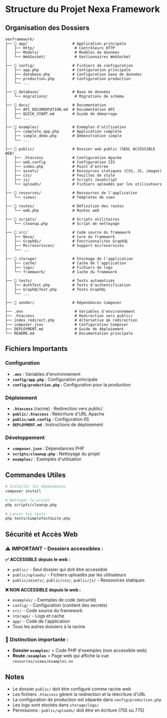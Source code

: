 # Structure du Projet Nexa Framework

## Organisation des Dossiers

```
nexframework/
├── 📁 app/                    # Application principale
│   ├── Http/                  # Contrôleurs HTTP
│   ├── Models/                # Modèles de données
│   └── WebSocket/             # Gestionnaires WebSocket
│
├── 📁 config/                 # Fichiers de configuration
│   ├── app.php               # Configuration principale
│   ├── database.php          # Configuration base de données
│   ├── production.php        # Configuration production
│   └── ...
│
├── 📁 database/               # Base de données
│   └── migrations/            # Migrations de schéma
│
├── 📁 docs/                   # Documentation
│   ├── API_DOCUMENTATION.md  # Documentation API
│   ├── QUICK_START.md        # Guide de démarrage
│   └── ...
│
├── 📁 examples/               # Exemples d'utilisation
│   ├── complete_app.php      # Application complète
│   ├── simple_demo.php       # Démonstration simple
│   └── ...
│
├── 📁 public/                 # Dossier web public (SEUL ACCESSIBLE WEB)
│   ├── .htaccess             # Configuration Apache
│   ├── web.config            # Configuration IIS
│   ├── index.php             # Point d'entrée
│   ├── assets/               # Ressources statiques (CSS, JS, images)
│   ├── css/                  # Feuilles de style
│   ├── js/                   # Scripts JavaScript
│   └── uploads/              # Fichiers uploadés par les utilisateurs
│
├── 📁 resources/              # Ressources de l'application
│   └── views/                # Templates de vues
│
├── 📁 routes/                 # Définition des routes
│   └── web.php               # Routes web
│
├── 📁 scripts/                # Scripts utilitaires
│   └── cleanup.php           # Script de nettoyage
│
├── 📁 src/                    # Code source du framework
│   ├── Nexa/                 # Core du framework
│   ├── GraphQL/              # Fonctionnalités GraphQL
│   ├── Microservices/        # Support microservices
│   └── ...
│
├── 📁 storage/                # Stockage de l'application
│   ├── cache/                # Cache de l'application
│   ├── logs/                 # Fichiers de logs
│   └── framework/            # Cache du framework
│
├── 📁 tests/                  # Tests automatisés
│   ├── AuthTest.php          # Tests d'authentification
│   ├── GraphQLTest.php       # Tests GraphQL
│   └── ...
│
├── 📁 vendor/                 # Dépendances Composer
│
├── .env                       # Variables d'environnement
├── .htaccess                  # Redirection vers public/
├── index_redirect.php         # Alternative de redirection
├── composer.json              # Configuration Composer
├── DEPLOYMENT.md              # Guide de déploiement
└── README.md                  # Documentation principale
```

## Fichiers Importants

### Configuration
- **`.env`** : Variables d'environnement
- **`config/app.php`** : Configuration principale
- **`config/production.php`** : Configuration pour la production

### Déploiement
- **`.htaccess`** (racine) : Redirection vers public/
- **`public/.htaccess`** : Réécriture d'URL Apache
- **`public/web.config`** : Configuration IIS
- **`DEPLOYMENT.md`** : Instructions de déploiement

### Développement
- **`composer.json`** : Dépendances PHP
- **`scripts/cleanup.php`** : Nettoyage du projet
- **`examples/`** : Exemples d'utilisation

## Commandes Utiles

```bash
# Installer les dépendances
composer install

# Nettoyer le projet
php scripts/cleanup.php

# Lancer les tests
php tests/SimpleTestSuite.php
```

## Sécurité et Accès Web

### ⚠️ IMPORTANT - Dossiers accessibles :

**✅ ACCESSIBLE depuis le web :**
- `public/` - Seul dossier qui doit être accessible
- `public/uploads/` - Fichiers uploadés par les utilisateurs
- `public/assets/`, `public/css/`, `public/js/` - Ressources statiques

**❌ NON ACCESSIBLE depuis le web :**
- `examples/` - Exemples de code (sécurité)
- `config/` - Configuration (contient des secrets)
- `src/` - Code source du framework
- `storage/` - Logs et cache
- `app/` - Code de l'application
- Tous les autres dossiers à la racine

### 🔄 Distinction importante :
- **Dossier `examples/`** = Code PHP d'exemples (non accessible web)
- **Route `/examples`** = Page web qui affiche la vue `resources/views/examples.nx`

## Notes

- Le dossier `public/` doit être configuré comme racine web
- Les fichiers `.htaccess` gèrent la redirection et la réécriture d'URL
- La configuration de production est séparée dans `config/production.php`
- Les logs sont stockés dans `storage/logs/`
- Permissions : `public/uploads/` doit être en écriture (755 ou 775)